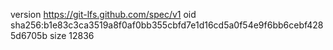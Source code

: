 version https://git-lfs.github.com/spec/v1
oid sha256:b1e83c3ca3519a8f0af0bb355cbfd7e1d16cd5a0f54e9f6bb6cebf4285d6705b
size 12836
